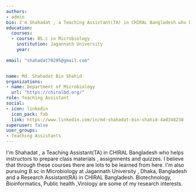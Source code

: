 ```yaml
---
authors:
- admin
bio: I'm Shahadat , a Teaching Assistant(TA) in CHIRAL Bangladesh who helps instructors  to prepare class materials , assignments and quizzes. I believe that through these  courses there are lots to be learned from here. I'm also pursuing B.sc in Microbiology  at Jagannath University , Dhaka, Bangladesh and a Research Assistant(RA) in CHIRAL Bangladesh.  Biotechnology, Bioinformatics, Public health ,Virology are some of my research interests.
education:
  courses:
  - course: BS.c in Microbiology
    institution: Jagannath University
    year: 
 
email: "shahadat78295@gmail.com"


name: Md. Shahadat Bin Shahid
organizations:
- name: Department of Microbiology
  url: "https://chiralbd.org/"
role: Teaching Assistant
social:
- icon: linkedin
  icon_pack: fab
  link: https://www.linkedin.com/in/md-shahadat-bin-shahid-4a0348238
superuser: false
user_groups:
- Teaching Assistants
---
```

I'm Shahadat , a Teaching Assistant(TA) in CHIRAL Bangladesh who helps instructors  to prepare class materials , assignments and quizzes. I believe that through these  courses there are lots to be learned from here. I'm also pursuing B.sc in Microbiology  at Jagannath University , Dhaka, Bangladesh and a Research Assistant(RA) in CHIRAL Bangladesh.  Biotechnology, Bioinformatics, Public health ,Virology are some of my research interests.